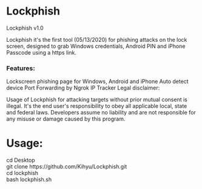 # Lockphish
Lockphish v1.0

Lockphish it's the first tool (05/13/2020) for phishing attacks on the lock screen, designed to grab Windows credentials, Android PIN and iPhone Passcode using a https link.

### Features:
Lockscreen phishing page for Windows, Android and iPhone
Auto detect device
Port Forwarding by Ngrok
IP Tracker
Legal disclaimer:

Usage of Lockphish for attacking targets without prior mutual consent is illegal. It's the end user's responsibility to obey all applicable local, state and federal laws. Developers assume no liability and are not responsible for any misuse or damage caused by this program.

<h1>Usage:</h1>
<master>
<p>cd Desktop
<br/>
git clone https://github.com/Kihyu/Lockphish.git
<br/>
cd lockphish
<br/>
bash lockphish.sh<p>
<master>
